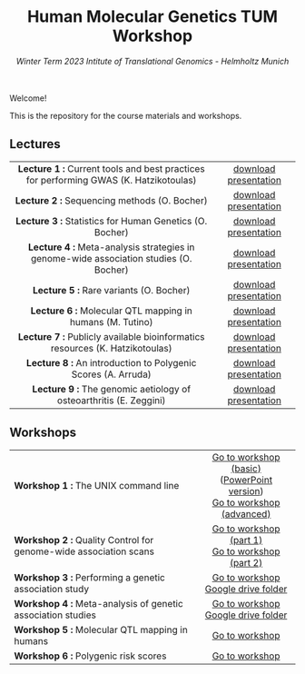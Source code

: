 <div align="center">
<h1>Human Molecular Genetics TUM Workshop</h1>
<i>Winter Term 2023</i>
<i>Intitute of Translational Genomics - Helmholtz Munich </i>
</div>
<br>
<br>


Welcome! 

This is the repository for the course materials and workshops. 

## Lectures
<table>
<tr>
<td align="center"><strong>Lecture 1 : </strong> Current tools and best practices for performing GWAS (K. Hatzikotoulas)</td>
<td align="center"><a href="https://github.com/hmgu-itg/HumanMolecularGenetics_TUM/blob/main/Lectures/Lecture1_QC.pdf">download presentation</a> </td>
</tr>
<tr>
<td align="center"><strong>Lecture 2 : </strong> Sequencing methods (O. Bocher)</td>
<td align="center"><a href="https://github.com/hmgu-itg/HumanMolecularGenetics_TUM/blob/main/Lectures/Lecture2_seq.pdf">download presentation</a> </td>
</tr>
<tr>
<td align="center"><strong>Lecture 3 : </strong> Statistics for Human Genetics (O. Bocher)</td>
<td align="center"><a href="https://github.com/hmgu-itg/HumanMolecularGenetics_TUM/blob/main/Lectures/Lecture3_Statistics.pdf">download presentation</a> </td>
</tr>
<tr>
<td align="center"><strong>Lecture 4 : </strong> Meta-analysis strategies in genome-wide association studies (O. Bocher)</td>
<td align="center"><a href="https://github.com/hmgu-itg/HumanMolecularGenetics_TUM/blob/main/Lectures/Lecture4_MetaAnalysis.pdf">download presentation</a> </td>
</tr>
<tr>
<td align="center"><strong>Lecture 5 : </strong> Rare variants (O. Bocher)</td>
<td align="center"><a href="https://github.com/hmgu-itg/HumanMolecularGenetics_TUM/blob/main/Lectures/Lecture5_RareVariants.pdf">download presentation</a> </td>
</tr>
<tr>
<td align="center"><strong>Lecture 6 : </strong> Molecular QTL mapping in humans (M. Tutino)</td>
<td align="center"><a href="https://github.com/hmgu-itg/HumanMolecularGenetics_TUM/blob/main/Lectures/Lecture6_molQTL.pdf">download presentation</a> </td>
</tr>
<tr>
<td align="center"><strong>Lecture 7 : </strong> Publicly available bioinformatics resources (K. Hatzikotoulas)</td>
<td align="center"><a href="https://github.com/hmgu-itg/HumanMolecularGenetics_TUM/blob/main/Lectures/Lecture7_PublicResources.pdf">download presentation</a> </td>
</tr>
<tr>
<td align="center"><strong>Lecture 8 : </strong> An introduction to Polygenic Scores (A. Arruda)</td>
<td align="center"><a href="https://github.com/hmgu-itg/HumanMolecularGenetics_TUM/blob/main/Lectures/Lecture8_PGS.pdf">download presentation</a> </td>
</tr>
<tr>
<td align="center"><strong>Lecture 9 : </strong> The genomic aetiology of osteoarthritis (E. Zeggini)</td>
<td align="center"><a href="https://github.com/hmgu-itg/HumanMolecularGenetics_TUM/blob/main/Lectures/Lecture9_OA.pdf">download presentation</a> </td>
</tr>
</table>

## Workshops
<center>
<table align="center">
<tr>
<td><strong>Workshop 1 : </strong> The UNIX command line</td>
<td align="center"><a href="http://nbviewer.jupyter.org/github/hmgu-itg/HumanMolecularGenetics_TUM/blob/main/1a_Workshop_Basic_UNIX/1a_Workshop_Basic_UNIX.ipynb?flush_cache=true">Go to workshop (basic)</a> <br>
(<a href="https://github.com/wtsi-team144/VolosSummerSchool/raw/master/VSS_2023/1a_Workshop_Basic_UNIX/Workshop1_BasicUnix.pptx">PowerPoint version</a>) <br>
<a href="http://nbviewer.jupyter.org/github/hmgu-itg/HumanMolecularGenetics_TUM/blob/main/1b_Workshop_Advanced_UNIX/1b_Workshop_Advanced_UNIX.ipynb?flush_cache=true">Go to workshop (advanced)</a> 
</td>
</tr>
<tr>
<td><strong>Workshop 2 : </strong> Quality Control for genome-wide association scans</td>
<td align="center"><a href="http://nbviewer.jupyter.org/github/hmgu-itg/HumanMolecularGenetics_TUM/blob/main/2_Workshop_Quality_Control/2_Workshop_Quality_Control_partI.ipynb?flush_cache=true">Go to workshop (part 1)</a> <br>
<a href="http://nbviewer.jupyter.org/github/hmgu-itg/HumanMolecularGenetics_TUM/blob/main/2_Workshop_Quality_Control/2_Workshop_Quality_Control_partII.ipynb?flush_cache=true">Go to workshop (part 2)</a> 
</td>
</tr>
<tr>
<td><strong>Workshop 3 : </strong> Performing a genetic association study</td>
<td align="center"><a href="https://colab.research.google.com/github/hmgu-itg/HumanMolecularGenetics_TUM/blob/main/3_Workshop_Genetic_Association/3_Workshop_Genetic_Association.ipynb">Go to workshop</a> <br>
<a href="https://drive.google.com/drive/folders/1eJ4481Jz62V9c0tnbNkbXKE6GW4RX4Ll?usp=sharing">Google drive folder </a>
</td>
</tr>
<tr>
<td><strong>Workshop 4 : </strong> Meta-analysis of genetic association studies</td>
<td align="center"><a href="https://colab.research.google.com/github/hmgu-itg/HumanMolecularGenetics_TUM/blob/main/4_Workshop_Meta_Analysis/4_Workshop_Meta_analysis.ipynb">Go to workshop</a>  <br>
<a href="https://drive.google.com/drive/folders/1eJ4481Jz62V9c0tnbNkbXKE6GW4RX4Ll?usp=sharing">Google drive folder </a>
</td>
</tr>
<tr>
<td><strong>Workshop 5 : </strong> Molecular QTL mapping in humans </td>
<td align="center"><a href="https://colab.research.google.com/github/hmgu-itg/HumanMolecularGenetics_TUM/blob/main/5_Workshop_molQTL/5_Workshop_molQTL.ipynb">Go to workshop</a> </td>
</tr>
<tr>
<td><strong>Workshop 6 : </strong> Polygenic risk scores </td>
<td align="center"><a href="https://colab.research.google.com/github/hmgu-itg/HumanMolecularGenetics_TUM/blob/main/6_Workshop_Polygenic_Scores/6_Workshop_PGS.ipynb">Go to workshop</a> </td>
</tr>
</table>
</center>




